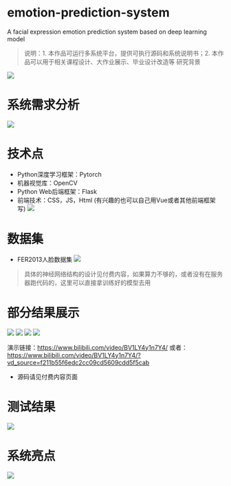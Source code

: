 # emotion-prediction-system
A facial expression emotion prediction system based on deep learning model

> 说明：1. 本作品可运行多系统平台，提供可执行源码和系统说明书；2. 本作品可以用于相关课程设计、大作业展示、毕业设计改造等
研究背景

![](https://img2022.cnblogs.com/blog/2134757/202207/2134757-20220710144250696-1011318480.png)

# 系统需求分析
![](https://img2022.cnblogs.com/blog/2134757/202207/2134757-20220710144325589-1206297177.png)

# 技术点
- Python深度学习框架：Pytorch
- 机器视觉库：OpenCV
- Python Web后端框架：Flask
- 前端技术：CSS，JS，Html (有兴趣的也可以自己用Vue或者其他前端框架写)
![](https://img2022.cnblogs.com/blog/2134757/202207/2134757-20220710144341620-1562554425.png)


# 数据集
- FER2013人脸数据集
![](https://img2022.cnblogs.com/blog/2134757/202207/2134757-20220710144357584-85000282.png)


> 具体的神经网络结构的设计见付费内容，如果算力不够的，或者没有在服务器跑代码的，这里可以直接拿训练好的模型去用

# 部分结果展示
 

![](https://img2022.cnblogs.com/blog/2134757/202207/2134757-20220710144445144-1979360843.png)
![](https://img2022.cnblogs.com/blog/2134757/202207/2134757-20220710144510829-1854949445.png)
![](https://img2022.cnblogs.com/blog/2134757/202207/2134757-20220710144554759-1527254828.png)
![](https://img2022.cnblogs.com/blog/2134757/202207/2134757-20220710144612867-439147185.png)

演示链接：https://www.bilibili.com/video/BV1LY4y1n7Y4/
或者：
https://www.bilibili.com/video/BV1LY4y1n7Y4/?vd_source=f211b55f6edc2cc09cd5609cdd5f5cab


- 源码请见付费内容页面
       
# 测试结果
![](https://img2022.cnblogs.com/blog/2134757/202207/2134757-20220710144813223-467653575.png)

# 系统亮点

![](https://img2022.cnblogs.com/blog/2134757/202207/2134757-20220710144849449-1366787751.png)


